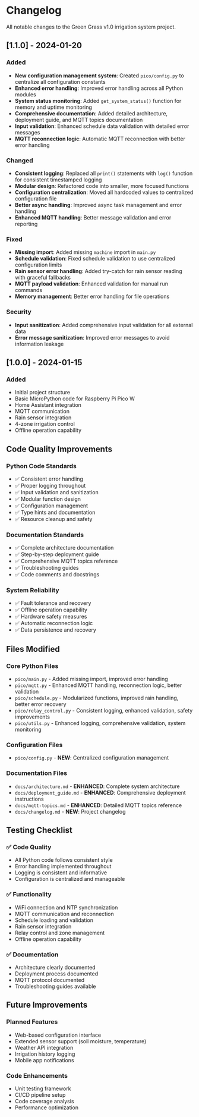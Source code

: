 # Changelog

All notable changes to the Green Grass v1.0 irrigation system project.

## [1.1.0] - 2024-01-20

### Added
- **New configuration management system**: Created `pico/config.py` to centralize all configuration constants
- **Enhanced error handling**: Improved error handling across all Python modules
- **System status monitoring**: Added `get_system_status()` function for memory and uptime monitoring
- **Comprehensive documentation**: Added detailed architecture, deployment guide, and MQTT topics documentation
- **Input validation**: Enhanced schedule data validation with detailed error messages
- **MQTT reconnection logic**: Automatic MQTT reconnection with better error handling

### Changed
- **Consistent logging**: Replaced all `print()` statements with `log()` function for consistent timestamped logging
- **Modular design**: Refactored code into smaller, more focused functions
- **Configuration centralization**: Moved all hardcoded values to centralized configuration file
- **Better async handling**: Improved async task management and error handling
- **Enhanced MQTT handling**: Better message validation and error reporting

### Fixed
- **Missing import**: Added missing `machine` import in `main.py`
- **Schedule validation**: Fixed schedule validation to use centralized configuration limits
- **Rain sensor error handling**: Added try-catch for rain sensor reading with graceful fallbacks
- **MQTT payload validation**: Enhanced validation for manual run commands
- **Memory management**: Better error handling for file operations

### Security
- **Input sanitization**: Added comprehensive input validation for all external data
- **Error message sanitization**: Improved error messages to avoid information leakage

## [1.0.0] - 2024-01-15

### Added
- Initial project structure
- Basic MicroPython code for Raspberry Pi Pico W
- Home Assistant integration
- MQTT communication
- Rain sensor integration
- 4-zone irrigation control
- Offline operation capability

## Code Quality Improvements

### Python Code Standards
- ✅ Consistent error handling
- ✅ Proper logging throughout
- ✅ Input validation and sanitization
- ✅ Modular function design
- ✅ Configuration management
- ✅ Type hints and documentation
- ✅ Resource cleanup and safety

### Documentation Standards
- ✅ Complete architecture documentation
- ✅ Step-by-step deployment guide
- ✅ Comprehensive MQTT topics reference
- ✅ Troubleshooting guides
- ✅ Code comments and docstrings

### System Reliability
- ✅ Fault tolerance and recovery
- ✅ Offline operation capability
- ✅ Hardware safety measures
- ✅ Automatic reconnection logic
- ✅ Data persistence and recovery

## Files Modified

### Core Python Files
- `pico/main.py` - Added missing import, improved error handling
- `pico/mqtt.py` - Enhanced MQTT handling, reconnection logic, better validation
- `pico/schedule.py` - Modularized functions, improved rain handling, better error recovery
- `pico/relay_control.py` - Consistent logging, enhanced validation, safety improvements
- `pico/utils.py` - Enhanced logging, comprehensive validation, system monitoring

### Configuration Files
- `pico/config.py` - **NEW**: Centralized configuration management

### Documentation Files
- `docs/architecture.md` - **ENHANCED**: Complete system architecture
- `docs/deployment_guide.md` - **ENHANCED**: Comprehensive deployment instructions
- `docs/mqtt-topics.md` - **ENHANCED**: Detailed MQTT topics reference
- `docs/changelog.md` - **NEW**: Project changelog

## Testing Checklist

### ✅ Code Quality
- All Python code follows consistent style
- Error handling implemented throughout
- Logging is consistent and informative
- Configuration is centralized and manageable

### ✅ Functionality
- WiFi connection and NTP synchronization
- MQTT communication and reconnection
- Schedule loading and validation
- Rain sensor integration
- Relay control and zone management
- Offline operation capability

### ✅ Documentation
- Architecture clearly documented
- Deployment process documented
- MQTT protocol documented
- Troubleshooting guides available

## Future Improvements

### Planned Features
- Web-based configuration interface
- Extended sensor support (soil moisture, temperature)
- Weather API integration
- Irrigation history logging
- Mobile app notifications

### Code Enhancements
- Unit testing framework
- CI/CD pipeline setup
- Code coverage analysis
- Performance optimization